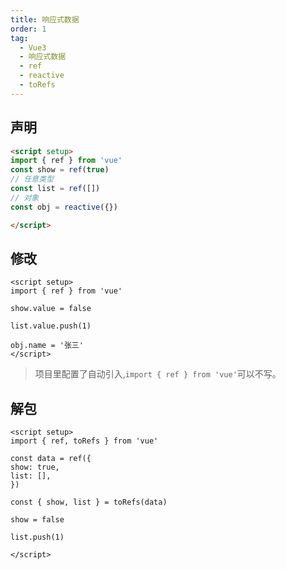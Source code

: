 ```yaml
---
title: 响应式数据
order: 1
tag: 
  - Vue3
  - 响应式数据
  - ref
  - reactive
  - toRefs
---
```


## 声明

```html
<script setup>
import { ref } from 'vue'
const show = ref(true)
// 任意类型
const list = ref([])
// 对象
const obj = reactive({})

</script>
```

## 修改

```vue
<script setup>
import { ref } from 'vue'

show.value = false

list.value.push(1)

obj.name = '张三'
</script>
```

> 项目里配置了自动引入,`import { ref } from 'vue'`可以不写。

## 解包
  
  ```vue
<script setup>
import { ref, toRefs } from 'vue'

const data = ref({
  show: true,
  list: [],
})

const { show, list } = toRefs(data)

show = false

list.push(1)

</script>
  ```